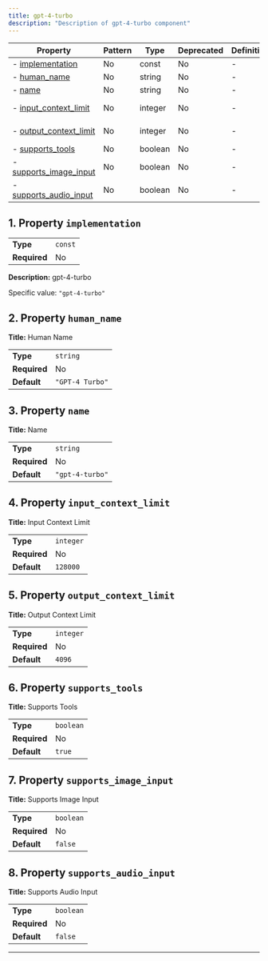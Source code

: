 ```yaml
---
title: gpt-4-turbo
description: "Description of gpt-4-turbo component"
---
```


| Property                                         | Pattern | Type    | Deprecated | Definition | Title/Description    |
| ------------------------------------------------ | ------- | ------- | ---------- | ---------- | -------------------- |
| - [implementation](#implementation )             | No      | const   | No         | -          | gpt-4-turbo          |
| - [human_name](#human_name )                     | No      | string  | No         | -          | Human Name           |
| - [name](#name )                                 | No      | string  | No         | -          | Name                 |
| - [input_context_limit](#input_context_limit )   | No      | integer | No         | -          | Input Context Limit  |
| - [output_context_limit](#output_context_limit ) | No      | integer | No         | -          | Output Context Limit |
| - [supports_tools](#supports_tools )             | No      | boolean | No         | -          | Supports Tools       |
| - [supports_image_input](#supports_image_input ) | No      | boolean | No         | -          | Supports Image Input |
| - [supports_audio_input](#supports_audio_input ) | No      | boolean | No         | -          | Supports Audio Input |

## <a name="implementation"></a>1. Property `implementation`

|              |         |
| ------------ | ------- |
| **Type**     | `const` |
| **Required** | No      |

**Description:** gpt-4-turbo

Specific value: `"gpt-4-turbo"`

## <a name="human_name"></a>2. Property `human_name`

**Title:** Human Name

|              |                 |
| ------------ | --------------- |
| **Type**     | `string`        |
| **Required** | No              |
| **Default**  | `"GPT-4 Turbo"` |

## <a name="name"></a>3. Property `name`

**Title:** Name

|              |                 |
| ------------ | --------------- |
| **Type**     | `string`        |
| **Required** | No              |
| **Default**  | `"gpt-4-turbo"` |

## <a name="input_context_limit"></a>4. Property `input_context_limit`

**Title:** Input Context Limit

|              |           |
| ------------ | --------- |
| **Type**     | `integer` |
| **Required** | No        |
| **Default**  | `128000`  |

## <a name="output_context_limit"></a>5. Property `output_context_limit`

**Title:** Output Context Limit

|              |           |
| ------------ | --------- |
| **Type**     | `integer` |
| **Required** | No        |
| **Default**  | `4096`    |

## <a name="supports_tools"></a>6. Property `supports_tools`

**Title:** Supports Tools

|              |           |
| ------------ | --------- |
| **Type**     | `boolean` |
| **Required** | No        |
| **Default**  | `true`    |

## <a name="supports_image_input"></a>7. Property `supports_image_input`

**Title:** Supports Image Input

|              |           |
| ------------ | --------- |
| **Type**     | `boolean` |
| **Required** | No        |
| **Default**  | `false`   |

## <a name="supports_audio_input"></a>8. Property `supports_audio_input`

**Title:** Supports Audio Input

|              |           |
| ------------ | --------- |
| **Type**     | `boolean` |
| **Required** | No        |
| **Default**  | `false`   |

----------------------------------------------------------------------------------------------------------------------------

